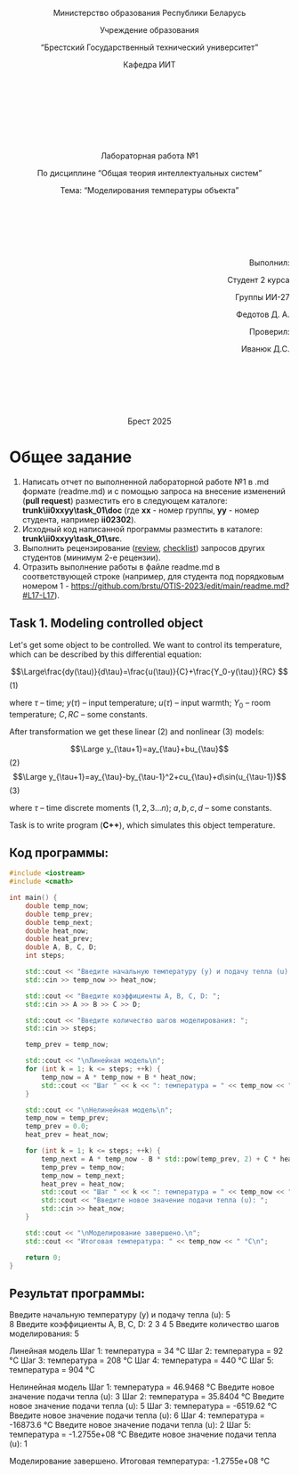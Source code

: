 <p align="center"> Министерство образования Республики Беларусь</p>
<p align="center">Учреждение образования</p>
<p align="center">“Брестский Государственный технический университет”</p>
<p align="center">Кафедра ИИТ</p>
<br><br><br><br><br><br><br>
<p align="center">Лабораторная работа №1</p>
<p align="center">По дисциплине “Общая теория интеллектуальных систем”</p>
<p align="center">Тема: “Моделирования температуры объекта”</p>
<br><br><br><br><br>
<p align="right">Выполнил:</p>
<p align="right">Студент 2 курса</p>
<p align="right">Группы ИИ-27</p>
<p align="right">Федотов Д. А.</p>
<p align="right">Проверил:</p>
<p align="right">Иванюк Д.С.</p>
<br><br><br><br><br>
<p align="center">Брест 2025</p>

# Общее задание #
1. Написать отчет по выполненной лабораторной работе №1 в .md формате (readme.md) и с помощью запроса на внесение изменений (**pull request**) разместить его в следующем каталоге: **trunk\ii0xxyy\task_01\doc** (где **xx** - номер группы, **yy** - номер студента, например **ii02302**).
2. Исходный код написанной программы разместить в каталоге: **trunk\ii0xxyy\task_01\src**.
3. Выполнить рецензирование ([review](https://linearb.io/blog/code-review-on-github), [checklist](https://linearb.io/blog/code-review-checklist)) запросов других студентов (минимум 2-е рецензии).
4. Отразить выполнение работы в файле readme.md в соответствующей строке (например, для студента под порядковым номером 1 - https://github.com/brstu/OTIS-2023/edit/main/readme.md?#L17-L17).

## Task 1. Modeling controlled object ##
Let's get some object to be controlled. We want to control its temperature, which can be described by this differential equation:

$$\Large\frac{dy(\tau)}{d\tau}=\frac{u(\tau)}{C}+\frac{Y_0-y(\tau)}{RC} $$ (1)

where $\tau$ – time; $y(\tau)$ – input temperature; $u(\tau)$ – input warmth; $Y_0$ – room temperature; $C,RC$ – some constants.

After transformation we get these linear (2) and nonlinear (3) models:


$$\Large y_{\tau+1}=ay_{\tau}+bu_{\tau}$$ (2)
$$\Large y_{\tau+1}=ay_{\tau}-by_{\tau-1}^2+cu_{\tau}+d\sin(u_{\tau-1})$$ (3)

where $\tau$ – time discrete moments ($1,2,3{\dots}n$); $a,b,c,d$ – some constants.

Task is to write program (**С++**), which simulates this object temperature.


## Код программы:
```C++
#include <iostream>
#include <cmath>

int main() {
    double temp_now;
    double temp_prev;
    double temp_next;
    double heat_now;
    double heat_prev;
    double A, B, C, D;
    int steps;

    std::cout << "Введите начальную температуру (y) и подачу тепла (u): ";
    std::cin >> temp_now >> heat_now;

    std::cout << "Введите коэффициенты A, B, C, D: ";
    std::cin >> A >> B >> C >> D;

    std::cout << "Введите количество шагов моделирования: ";
    std::cin >> steps;

    temp_prev = temp_now;

    std::cout << "\nЛинейная модель\n";
    for (int k = 1; k <= steps; ++k) {
        temp_now = A * temp_now + B * heat_now;
        std::cout << "Шаг " << k << ": температура = " << temp_now << " °C\n";
    }

    std::cout << "\nНелинейная модель\n";
    temp_now = temp_prev;
    temp_prev = 0.0;
    heat_prev = heat_now;

    for (int k = 1; k <= steps; ++k) {
        temp_next = A * temp_now - B * std::pow(temp_prev, 2) + C * heat_now + D * std::sin(heat_prev);
        temp_prev = temp_now;
        temp_now = temp_next;
        heat_prev = heat_now;
        std::cout << "Шаг " << k << ": температура = " << temp_now << " °C\n";
        std::cout << "Введите новое значение подачи тепла (u): ";
        std::cin >> heat_now;
    }

    std::cout << "\nМоделирование завершено.\n";
    std::cout << "Итоговая температура: " << temp_now << " °C\n";

    return 0;
}

```

## Результат программы:

Введите начальную температуру (y) и подачу тепла (u): 5  
8
Введите коэффициенты A, B, C, D: 2
3
4
5
Введите количество шагов моделирования: 5

Линейная модель
Шаг 1: температура = 34 °C
Шаг 2: температура = 92 °C
Шаг 3: температура = 208 °C
Шаг 4: температура = 440 °C
Шаг 5: температура = 904 °C

Нелинейная модель
Шаг 1: температура = 46.9468 °C
Введите новое значение подачи тепла (u): 3
Шаг 2: температура = 35.8404 °C
Введите новое значение подачи тепла (u): 5
Шаг 3: температура = -6519.62 °C
Введите новое значение подачи тепла (u): 6
Шаг 4: температура = -16873.6 °C
Введите новое значение подачи тепла (u): 2
Шаг 5: температура = -1.2755e+08 °C
Введите новое значение подачи тепла (u): 1

Моделирование завершено.
Итоговая температура: -1.2755e+08 °C
